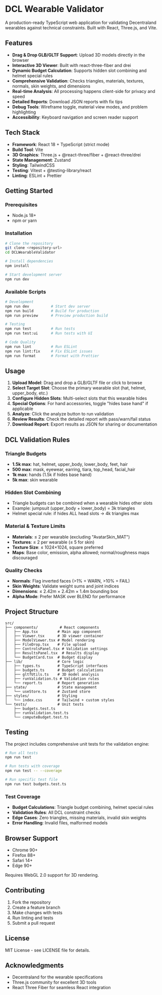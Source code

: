# DCL Wearable Validator

A production-ready TypeScript web application for validating Decentraland wearables against technical constraints. Built with React, Three.js, and Vite.

## Features

- **Drag & Drop GLB/GLTF Support**: Upload 3D models directly in the browser
- **Interactive 3D Viewer**: Built with react-three-fiber and drei
- **Dynamic Budget Calculation**: Supports hidden slot combining and helmet special rules
- **Comprehensive Validation**: Checks triangles, materials, textures, normals, skin weights, and dimensions
- **Real-time Analysis**: All processing happens client-side for privacy and speed
- **Detailed Reports**: Download JSON reports with fix tips
- **Debug Tools**: Wireframe toggle, material view modes, and problem highlighting
- **Accessibility**: Keyboard navigation and screen reader support

## Tech Stack

- **Framework**: React 18 + TypeScript (strict mode)
- **Build Tool**: Vite
- **3D Graphics**: Three.js + @react-three/fiber + @react-three/drei
- **State Management**: Zustand
- **Styling**: TailwindCSS
- **Testing**: Vitest + @testing-library/react
- **Linting**: ESLint + Prettier

## Getting Started

### Prerequisites

- Node.js 18+ 
- npm or yarn

### Installation

```bash
# Clone the repository
git clone <repository-url>
cd DCLWearableValidator

# Install dependencies
npm install

# Start development server
npm run dev
```

### Available Scripts

```bash
# Development
npm run dev          # Start dev server
npm run build        # Build for production
npm run preview      # Preview production build

# Testing
npm run test         # Run tests
npm run test:ui      # Run tests with UI

# Code Quality
npm run lint         # Run ESLint
npm run lint:fix     # Fix ESLint issues
npm run format       # Format with Prettier
```

## Usage

1. **Upload Model**: Drag and drop a GLB/GLTF file or click to browse
2. **Select Target Slot**: Choose the primary wearable slot (hat, helmet, upper_body, etc.)
3. **Configure Hidden Slots**: Multi-select slots that this wearable hides
4. **Special Options**: For hand accessories, toggle "hides base hand" if applicable
5. **Analyze**: Click the analyze button to run validation
6. **Review Results**: Check the detailed report with pass/warn/fail status
7. **Download Report**: Export results as JSON for sharing or documentation

## DCL Validation Rules

### Triangle Budgets
- **1.5k max**: hat, helmet, upper_body, lower_body, feet, hair
- **500 max**: mask, eyewear, earring, tiara, top_head, facial_hair
- **1k max**: hands (1.5k if hides base hand)
- **5k max**: skin wearable

### Hidden Slot Combining
- Triangle budgets can be combined when a wearable hides other slots
- Example: jumpsuit (upper_body + lower_body) = 3k triangles
- Helmet special rule: if hides ALL head slots → 4k triangles max

### Material & Texture Limits
- **Materials**: ≤ 2 per wearable (excluding "AvatarSkin_MAT")
- **Textures**: ≤ 2 per wearable (≤ 5 for skin)
- **Texture Size**: ≤ 1024×1024, square preferred
- **Maps**: Base color, emission, alpha allowed; normal/roughness maps discouraged

### Quality Checks
- **Normals**: Flag inverted faces (>1% = WARN, >10% = FAIL)
- **Skin Weights**: Validate weight sums and joint indices
- **Dimensions**: ≤ 2.42m × 2.42m × 1.4m bounding box
- **Alpha Mode**: Prefer MASK over BLEND for performance

## Project Structure

```
src/
├── components/          # React components
│   ├── App.tsx         # Main app component
│   ├── Viewer.tsx      # 3D viewer container
│   ├── ModelViewer.tsx # Model rendering
│   ├── FileDrop.tsx    # File upload
│   ├── ControlsPanel.tsx # Validation settings
│   ├── ResultsPanel.tsx  # Results display
│   └── BudgetCard.tsx  # Budget display
├── lib/                # Core logic
│   ├── types.ts        # TypeScript interfaces
│   ├── budgets.ts      # Budget calculations
│   ├── gltfUtils.ts    # 3D model analysis
│   ├── runValidation.ts # Validation rules
│   └── report.ts       # Report generation
├── state/              # State management
│   └── useStore.ts     # Zustand store
├── styles/             # Styling
│   └── index.css       # Tailwind + custom styles
└── tests/              # Unit tests
    ├── budgets.test.ts
    ├── runValidation.test.ts
    └── computeBudget.test.ts
```

## Testing

The project includes comprehensive unit tests for the validation engine:

```bash
# Run all tests
npm run test

# Run tests with coverage
npm run test -- --coverage

# Run specific test file
npm run test budgets.test.ts
```

### Test Coverage

- **Budget Calculations**: Triangle budget combining, helmet special rules
- **Validation Rules**: All DCL constraint checks
- **Edge Cases**: Zero triangles, missing materials, invalid skin weights
- **Error Handling**: Invalid files, malformed models

## Browser Support

- Chrome 90+
- Firefox 88+
- Safari 14+
- Edge 90+

Requires WebGL 2.0 support for 3D rendering.

## Contributing

1. Fork the repository
2. Create a feature branch
3. Make changes with tests
4. Run linting and tests
5. Submit a pull request

## License

MIT License - see LICENSE file for details.

## Acknowledgments

- Decentraland for the wearable specifications
- Three.js community for excellent 3D tools
- React Three Fiber for seamless React integration
